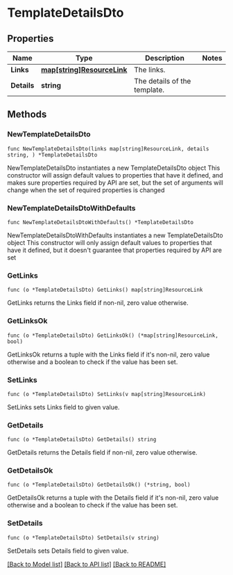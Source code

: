 # TemplateDetailsDto

## Properties

Name | Type | Description | Notes
------------ | ------------- | ------------- | -------------
**Links** | [**map[string]ResourceLink**](ResourceLink.md) | The links. | 
**Details** | **string** | The details of the template. | 

## Methods

### NewTemplateDetailsDto

`func NewTemplateDetailsDto(links map[string]ResourceLink, details string, ) *TemplateDetailsDto`

NewTemplateDetailsDto instantiates a new TemplateDetailsDto object
This constructor will assign default values to properties that have it defined,
and makes sure properties required by API are set, but the set of arguments
will change when the set of required properties is changed

### NewTemplateDetailsDtoWithDefaults

`func NewTemplateDetailsDtoWithDefaults() *TemplateDetailsDto`

NewTemplateDetailsDtoWithDefaults instantiates a new TemplateDetailsDto object
This constructor will only assign default values to properties that have it defined,
but it doesn't guarantee that properties required by API are set

### GetLinks

`func (o *TemplateDetailsDto) GetLinks() map[string]ResourceLink`

GetLinks returns the Links field if non-nil, zero value otherwise.

### GetLinksOk

`func (o *TemplateDetailsDto) GetLinksOk() (*map[string]ResourceLink, bool)`

GetLinksOk returns a tuple with the Links field if it's non-nil, zero value otherwise
and a boolean to check if the value has been set.

### SetLinks

`func (o *TemplateDetailsDto) SetLinks(v map[string]ResourceLink)`

SetLinks sets Links field to given value.


### GetDetails

`func (o *TemplateDetailsDto) GetDetails() string`

GetDetails returns the Details field if non-nil, zero value otherwise.

### GetDetailsOk

`func (o *TemplateDetailsDto) GetDetailsOk() (*string, bool)`

GetDetailsOk returns a tuple with the Details field if it's non-nil, zero value otherwise
and a boolean to check if the value has been set.

### SetDetails

`func (o *TemplateDetailsDto) SetDetails(v string)`

SetDetails sets Details field to given value.



[[Back to Model list]](../README.md#documentation-for-models) [[Back to API list]](../README.md#documentation-for-api-endpoints) [[Back to README]](../README.md)


